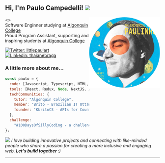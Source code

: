 <h2> Hi, I'm Paulo Campedelli! <img src="https://media4.giphy.com/media/v1.Y2lkPTc5MGI3NjExZHVnYWYybXV1ZzU4NnUxanR1eTVhc3M2bDZmbnRyZXRrN2h0NHlzOSZlcD12MV9pbnRlcm5hbF9naWZfYnlfaWQmY3Q9cw/4PVeey0T30PAiBYq9n/giphy.gif" width="50"></h2>
<img align='right' src="./pln.png" width="230">
<><br>Software Enginner studying at <a href="https://www.algonquincollege.com/">Algonquin College</a></br>
Proud Program Assistant, supporting and inspiring students at <a href="https://www.algonquincollege.com/">Algonquin College</a></em></p>



[![Twitter: littlepaulart](https://img.shields.io/twitter/follow/littlepaulart)](https://twitter.com/littlepaulart)
[![Linkedin: thaianebraga](https://img.shields.io/badge/-paulocampedelli-blue?style=flat-square&logo=Linkedin&logoColor=white&link=https://www.linkedin.com/in/thaianebraga/)](https://www.linkedin.com/in/paulo-campedelli-25117287/)

### A little more about me...

```javascript
const paulo = {
  code: [Javascript, Typescript, HTML, CSS, Ruby, Python, Swift, Kotlin, C++, Dart],
  tools: [React, Redux, Node, NextJS, Astro, Flutter, Selenium, Cucumber, MongoDB, SQLite, ThreeJS, GSap],
  techCommunities: {
    tutor: "Algonquin College",
    member: "Brito - Brazilian IT Ottawa",
    founder: "KbritoCS - APIs for Counter Strike"
  },
  challenge:
    "#100DaysOfSillyCoding - a challenge I created for developers to have fun while coding :)",
};
```

<img src="https://media0.giphy.com/media/v1.Y2lkPTc5MGI3NjExa240aWt2ZGV3am9zZGZkYW9zNjRzanFscndndXhldnJucDc1bWY0dSZlcD12MV9pbnRlcm5hbF9naWZfYnlfaWQmY3Q9cw/j9EWMyqMfQwqc9mnts/giphy.gif" width="60"> <em>I love building innovative projects and connecting with like-minded people who share a passion for creating a more inclusive and engaging web.<b> Let's build together</b> :)</em>

---
